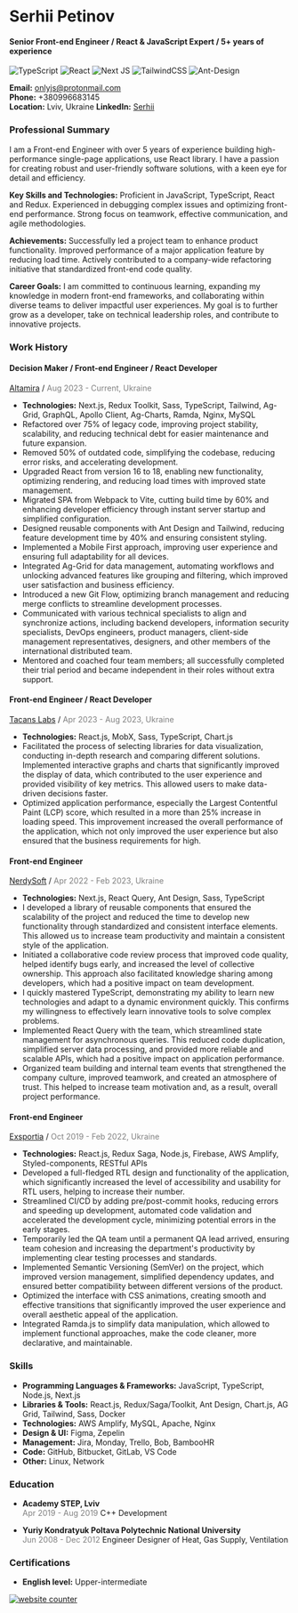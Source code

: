 <link rel="icon" type="image/png" href="favicon.png">
<link rel="stylesheet" href="styles.css">

<div id="cv-container" />

# Serhii Petinov

#### Senior Front-end Engineer / React & JavaScript Expert / 5+ years of experience

![TypeScript](https://img.shields.io/badge/typescript-%23007ACC.svg?style=for-the-badge&logo=typescript&logoColor=white) ![React](https://img.shields.io/badge/react-%2320232a.svg?style=for-the-badge&logo=react&logoColor=%2361DAFB) ![Next JS](https://img.shields.io/badge/Next-black?style=for-the-badge&logo=next.js&logoColor=white) ![TailwindCSS](https://img.shields.io/badge/tailwindcss-%2338B2AC.svg?style=for-the-badge&logo=tailwind-css&logoColor=white) ![Ant-Design](https://img.shields.io/badge/-AntDesign-%230170FE?style=for-the-badge&logo=ant-design&logoColor=white)

**Email:** [onlyjs@protonmail.com](mailto:onlyjs@protonmail.com)  
**Phone:** +380996683145  
**Location:** Lviv, Ukraine
**LinkedIn:** [Serhii](https://www.linkedin.com/in/serhii-front-end-engineer/)

### Professional Summary

I am a Front-end Engineer with over 5 years of experience building high-performance single-page applications, use React library. I have a passion for creating robust and user-friendly software solutions, with a keen eye for detail and efficiency.

**Key Skills and Technologies:**
Proficient in JavaScript, TypeScript, React and Redux.
Experienced in debugging complex issues and optimizing front-end performance.
Strong focus on teamwork, effective communication, and agile methodologies.

**Achievements:**
Successfully led a project team to enhance product functionality.
Improved performance of a major application feature by reducing load time.
Actively contributed to a company-wide refactoring initiative that standardized front-end code quality.

**Career Goals:**
I am committed to continuous learning, expanding my knowledge in modern front-end frameworks, and collaborating within diverse teams to deliver impactful user experiences. My goal is to further grow as a developer, take on technical leadership roles, and contribute to innovative projects.

### Work History

#### Decision Maker / Front-end Engineer / React Developer

[Altamira](https://www.altamira.ai/) / <span style="color:gray">Aug 2023 - Current, Ukraine</span>

- **Technologies:** Next.js, Redux Toolkit, Sass, TypeScript, Tailwind, Ag-Grid, GraphQL, Apollo Client, Ag-Charts, Ramda, Nginx, MySQL
- Refactored over 75% of legacy code, improving project stability, scalability, and reducing technical debt for easier maintenance and future expansion.
- Removed 50% of outdated code, simplifying the codebase, reducing error risks, and accelerating development.
- Upgraded React from version 16 to 18, enabling new functionality, optimizing rendering, and reducing load times with improved state management.
- Migrated SPA from Webpack to Vite, cutting build time by 60% and enhancing developer efficiency through instant server startup and simplified configuration.
- Designed reusable components with Ant Design and Tailwind, reducing feature development time by 40% and ensuring consistent styling.
- Implemented a Mobile First approach, improving user experience and ensuring full adaptability for all devices.
- Integrated Ag-Grid for data management, automating workflows and unlocking advanced features like grouping and filtering, which improved user satisfaction and business efficiency.
- Introduced a new Git Flow, optimizing branch management and reducing merge conflicts to streamline development processes.
- Communicated with various technical specialists to align and synchronize actions, including backend developers, information security specialists, DevOps engineers, product managers, client-side management representatives, designers, and other members of the international distributed team.
- Mentored and coached four team members; all successfully completed their trial period and became independent in their roles without extra support.

#### Front-end Engineer / React Developer

[Tacans Labs](https://tacans.com/) / <span style="color:gray">Apr 2023 - Aug 2023, Ukraine</span>

- **Technologies:** React.js, MobX, Sass, TypeScript, Chart.js
- Facilitated the process of selecting libraries for data visualization, conducting in-depth research and comparing different solutions. Implemented interactive graphs and charts that significantly improved the display of data, which contributed to the user experience and provided visibility of key metrics. This allowed users to make data-driven decisions faster.
- Optimized application performance, especially the Largest Contentful Paint (LCP) score, which resulted in a more than 25% increase in loading speed. This improvement increased the overall performance of the application, which not only improved the user experience but also ensured that the business requirements for high.

#### Front-end Engineer

[NerdySoft](https://nerdysoft.com/) / <span style="color:gray">Apr 2022 - Feb 2023, Ukraine</span>

- **Technologies:** Next.js, React Query, Ant Design, Sass, TypeScript
- I developed a library of reusable components that ensured the scalability of the project and reduced the time to develop new functionality through standardized and consistent interface elements. This allowed us to increase team productivity and maintain a consistent style of the application.
- Initiated a collaborative code review process that improved code quality, helped identify bugs early, and increased the level of collective ownership. This approach also facilitated knowledge sharing among developers, which had a positive impact on team development.
- I quickly mastered TypeScript, demonstrating my ability to learn new technologies and adapt to a dynamic environment quickly. This confirms my willingness to effectively learn innovative tools to solve complex problems.
- Implemented React Query with the team, which streamlined state management for asynchronous queries. This reduced code duplication, simplified server data processing, and provided more reliable and scalable APIs, which had a positive impact on application performance.
- Organized team building and internal team events that strengthened the company culture, improved teamwork, and created an atmosphere of trust. This helped to increase team motivation and, as a result, overall project performance.

#### Front-end Engineer

[Exsportia](https://www.exsportia.com/) / <span style="color:gray">Oct 2019 - Feb 2022, Ukraine</span>

- **Technologies:** React.js, Redux Saga, Node.js, Firebase, AWS Amplify, Styled-components, RESTful APIs
- Developed a full-fledged RTL design and functionality of the application, which significantly increased the level of accessibility and usability for RTL users, helping to increase their number.
- Streamlined CI/CD by adding pre/post-commit hooks, reducing errors and speeding up development, automated code validation and accelerated the development cycle, minimizing potential errors in the early stages.
- Temporarily led the QA team until a permanent QA lead arrived, ensuring team cohesion and increasing the department's productivity by implementing clear testing processes and standards.
- Implemented Semantic Versioning (SemVer) on the project, which improved version management, simplified dependency updates, and ensured better compatibility between different versions of the product.
- Optimized the interface with CSS animations, creating smooth and effective transitions that significantly improved the user experience and overall aesthetic appeal of the application.
- Integrated Ramda.js to simplify data manipulation, which allowed to implement functional approaches, make the code cleaner, more declarative, and maintainable.

### Skills

- **Programming Languages & Frameworks:** JavaScript, TypeScript, Node.js, Next.js
- **Libraries & Tools:** React.js, Redux/Saga/Toolkit, Ant Design, Chart.js, AG Grid, Tailwind, Sass, Docker
- **Technologies:** AWS Amplify, MySQL, Apache, Nginx
- **Design & UI:** Figma, Zepelin
- **Management:** Jira, Monday, Trello, Bob, BambooHR
- **Code:** GitHub, Bitbucket, GitLab, VS Code
- **Other:** Linux, Network

### Education

- **Academy STEP, Lviv**  
  <span style="color:gray">Apr 2019 - Aug 2019</span>
  C++ Development

- **Yuriy Kondratyuk Poltava Polytechnic National University**  
  <span style="color:gray">Jun 2008 - Dec 2012</span>
  Engineer Designer of Heat, Gas Supply, Ventilation

### Certifications

- **English level:** Upper-intermediate

<div id="sfcpdmf836fpjy64tbw8ks11kpd3dgkyx8l"></div>
<script type="text/javascript" src="https://counter6.optistats.ovh/private/counter.js?c=pdmf836fpjy64tbw8ks11kpd3dgkyx8l&down=async" async></script>
<noscript><a href="https://www.freecounterstat.com" title="website counter"><img src="https://counter6.optistats.ovh/private/freecounterstat.php?c=pdmf836fpjy64tbw8ks11kpd3dgkyx8l" border="0" title="website counter" alt="website counter"></a></noscript>
